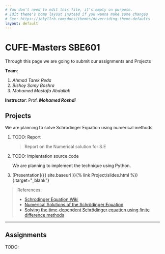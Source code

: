 ```yaml
---
# You don't need to edit this file, it's empty on purpose.
# Edit theme's home layout instead if you wanna make some changes
# See: https://jekyllrb.com/docs/themes/#overriding-theme-defaults
layout: default
---
```

# CUFE-Masters SBE601

Through this page we are going to submit our assignments and Projects

**Team**:

1. *Ahmad Tarek Reda*
2. *Bishoy Samy Boshra*
3. *Mohamed Mostafa Abdallah*

**Instructor**:
Prof. ***Mohamed Roshdi***

## Projects

We are planning to solve Schrodinger Equation using numerical methods

1. TODO: Report
    > Report on the Numerical solution for S.E
2. TODO: Implentation source code

    We are planning to implement the technique using Python.
3. [Presentation]({{ site.baseurl }}{% link Project/slides.html %}){:target="_blank"}

> References:
> - [Schrodinger Equation Wiki](https://en.wikipedia.org/wiki/Schr%C3%B6dinger_equation)
> - [Numerical Solutions of the Schrödinger Equation]( Ref/schrod.pdf )
> - [Solving the time-dependent Schrödinger equation using finite difference methods](Ref/v54n2a3.pdf)

---

## Assignments
TODO:
